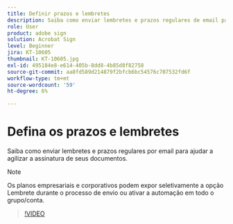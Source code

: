 ```yaml
---
title: Definir prazos e lembretes
description: Saiba como enviar lembretes e prazos regulares de email para ajudar a assinar rapidamente seus documentos
role: User
product: adobe sign
solution: Acrobat Sign
level: Beginner
jira: KT-10605
thumbnail: KT-10605.jpg
exl-id: 495184e8-e614-405b-8dd8-4b85d8f82758
source-git-commit: aa8fd589d214879f2bfcb6bc54576c707532fd6f
workflow-type: tm+mt
source-wordcount: '59'
ht-degree: 6%

---
```


# Defina os prazos e lembretes

Saiba como enviar lembretes e prazos regulares por email para ajudar a agilizar a assinatura de seus documentos.

>[!NOTE]
>
>Os planos empresariais e corporativos podem expor seletivamente a opção Lembrete durante o processo de envio ou ativar a automação em todo o grupo/conta.

>[!VIDEO](https://video.tv.adobe.com/v/3411445?quality=12&learn=on&hidetitle=true)

